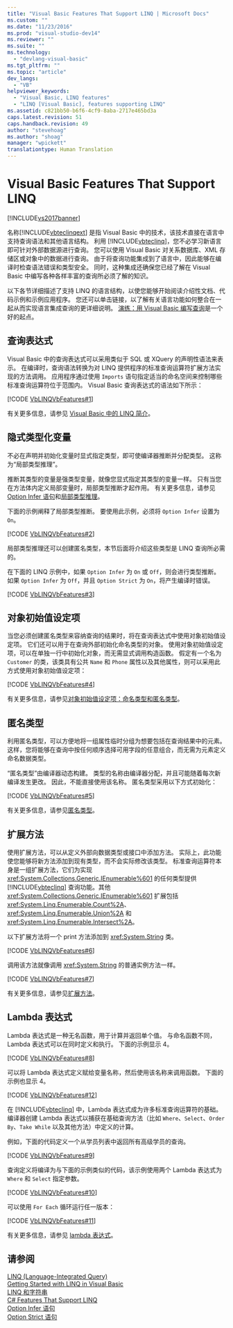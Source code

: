 ```yaml
---
title: "Visual Basic Features That Support LINQ | Microsoft Docs"
ms.custom: ""
ms.date: "11/23/2016"
ms.prod: "visual-studio-dev14"
ms.reviewer: ""
ms.suite: ""
ms.technology: 
  - "devlang-visual-basic"
ms.tgt_pltfrm: ""
ms.topic: "article"
dev_langs: 
  - "VB"
helpviewer_keywords: 
  - "Visual Basic, LINQ features"
  - "LINQ [Visual Basic], features supporting LINQ"
ms.assetid: c821bb50-b6f6-4cf9-8aba-2717e465bd3a
caps.latest.revision: 51
caps.handback.revision: 49
author: "stevehoag"
ms.author: "shoag"
manager: "wpickett"
translationtype: Human Translation
---
```

# Visual Basic Features That Support LINQ
[!INCLUDE[vs2017banner](../../../../csharp/includes/vs2017banner.md)]

名称[!INCLUDE[vbteclinqext](../../../../csharp/getting-started/includes/vbteclinqext_md.md)] 是指 Visual Basic 中的技术，该技术直接在语言中支持查询语法和其他语言结构。  利用 [!INCLUDE[vbteclinq](../../../../csharp/includes/vbteclinq_md.md)]，您不必学习新语言即可针对外部数据源进行查询。  您可以使用 Visual Basic 对关系数据库、XML 存储区或对象中的数据进行查询。  由于将查询功能集成到了语言中，因此能够在编译时检查语法错误和类型安全。  同时，这种集成还确保您已经了解在 Visual Basic 中编写各种各样丰富的查询所必须了解的知识。  
  
 以下各节详细描述了支持 LINQ 的语言结构，以使您能够开始阅读介绍性文档、代码示例和示例应用程序。  您还可以单击链接，以了解有关语言功能如何整合在一起从而实现语言集成查询的更详细说明。  [演练：用 Visual Basic 编写查询](../../../../visual-basic/programming-guide/concepts/linq/walkthrough-writing-queries.md)是一个好的起点。  
  
## 查询表达式  
 Visual Basic 中的查询表达式可以采用类似于 SQL 或 XQuery 的声明性语法来表示。  在编译时，查询语法转换为对 LINQ 提供程序的标准查询运算符扩展方法实现的方法调用。  应用程序通过使用 `Imports` 语句指定适当的命名空间来控制哪些标准查询运算符位于范围内。  Visual Basic 查询表达式的语法如下所示：  
  
 [!CODE [VbLINQVbFeatures#1](../CodeSnippet/VS_Snippets_VBCSharp/VbLINQVbFeatures#1)]  
  
 有关更多信息，请参见 [Visual Basic 中的 LINQ 简介](../../../../visual-basic/programming-guide/language-features/linq/introduction-to-linq.md)。  
  
## 隐式类型化变量  
 不必在声明并初始化变量时显式指定类型，即可使编译器推断并分配类型。  这称为“局部类型推理”。  
  
 推断其类型的变量是强类型变量，就像您显式指定其类型的变量一样。  只有当您在方法体内定义局部变量时，局部类型推断才起作用。  有关更多信息，请参见[Option Infer 语句](../../../../visual-basic/language-reference/statements/option-infer-statement.md)和[局部类型推理](../../../../visual-basic/programming-guide/language-features/variables/local-type-inference.md)。  
  
 下面的示例阐释了局部类型推断。  要使用此示例，必须将 `Option Infer` 设置为 `On`。  
  
 [!CODE [VbLINQVbFeatures#2](../CodeSnippet/VS_Snippets_VBCSharp/VbLINQVbFeatures#2)]  
  
 局部类型推理还可以创建匿名类型，本节后面将介绍这些类型是 LINQ 查询所必需的。  
  
 在下面的 LINQ 示例中，如果 `Option Infer` 为 `On` 或 `Off`，则会进行类型推断。  如果 `Option Infer` 为 `Off`，并且 `Option Strict` 为 `On`，将产生编译时错误。  
  
 [!CODE [VbLINQVbFeatures#3](../CodeSnippet/VS_Snippets_VBCSharp/VbLINQVbFeatures#3)]  
  
## 对象初始值设定项  
 当您必须创建匿名类型来容纳查询的结果时，将在查询表达式中使用对象初始值设定项。  它们还可以用于在查询外部初始化命名类型的对象。  使用对象初始值设定项，可以在单独一行中初始化对象，而无需显式调用构造函数。  假定有一个名为 `Customer` 的类，该类具有公共 `Name` 和 `Phone` 属性以及其他属性，则可以采用此方式使用对象初始值设定项：  
  
 [!CODE [VbLINQVbFeatures#4](../CodeSnippet/VS_Snippets_VBCSharp/VbLINQVbFeatures#4)]  
  
 有关更多信息，请参见[对象初始值设定项：命名类型和匿名类型](../../../../visual-basic/programming-guide/language-features/objects-and-classes/object-initializers-named-and-anonymous-types.md)。  
  
## 匿名类型  
 利用匿名类型，可以方便地将一组属性临时分组为想要包括在查询结果中的元素。  这样，您将能够在查询中按任何顺序选择可用字段的任意组合，而无需为元素定义命名数据类型。  
  
 “匿名类型”由编译器动态构建。  类型的名称由编译器分配，并且可能随着每次新编译发生更改。  因此，不能直接使用该名称。  匿名类型采用以下方式初始化：  
  
 [!CODE [VbLINQVbFeatures#5](../CodeSnippet/VS_Snippets_VBCSharp/VbLINQVbFeatures#5)]  
  
 有关更多信息，请参见[匿名类型](../../../../visual-basic/programming-guide/language-features/objects-and-classes/anonymous-types.md)。  
  
## 扩展方法  
 使用扩展方法，可以从定义外部向数据类型或接口中添加方法。  实际上，此功能使您能够将新方法添加到现有类型，而不会实际修改该类型。  标准查询运算符本身是一组扩展方法，它们为实现 <xref:System.Collections.Generic.IEnumerable%601> 的任何类型提供 [!INCLUDE[vbteclinq](../../../../csharp/includes/vbteclinq_md.md)] 查询功能。其他 <xref:System.Collections.Generic.IEnumerable%601> 扩展包括 <xref:System.Linq.Enumerable.Count%2A>、<xref:System.Linq.Enumerable.Union%2A> 和 <xref:System.Linq.Enumerable.Intersect%2A>。  
  
 以下扩展方法将一个 print 方法添加到 <xref:System.String> 类。  
  
 [!CODE [VbLINQVbFeatures#6](../CodeSnippet/VS_Snippets_VBCSharp/VbLINQVbFeatures#6)]  
  
 调用该方法就像调用 <xref:System.String> 的普通实例方法一样。  
  
 [!CODE [VbLINQVbFeatures#7](../CodeSnippet/VS_Snippets_VBCSharp/VbLINQVbFeatures#7)]  
  
 有关更多信息，请参见[扩展方法](../../../../visual-basic/programming-guide/language-features/procedures/extension-methods.md)。  
  
## Lambda 表达式  
 Lambda 表达式是一种无名函数，用于计算并返回单个值。  与命名函数不同，Lambda 表达式可以在同时定义和执行。  下面的示例显示 4。  
  
 [!CODE [VbLINQVbFeatures#8](../CodeSnippet/VS_Snippets_VBCSharp/VbLINQVbFeatures#8)]  
  
 可以将 Lambda 表达式定义赋给变量名称，然后使用该名称来调用函数。  下面的示例也显示 4。  
  
 [!CODE [VbLINQVbFeatures#12](../CodeSnippet/VS_Snippets_VBCSharp/VbLINQVbFeatures#12)]  
  
 在 [!INCLUDE[vbteclinq](../../../../csharp/includes/vbteclinq_md.md)] 中，Lambda 表达式成为许多标准查询运算符的基础。  编译器创建 Lambda 表达式以捕获在基础查询方法（比如 `Where`、`Select`、`Order By`、`Take While` 以及其他方法）中定义的计算。  
  
 例如，下面的代码定义一个从学员列表中返回所有高级学员的查询。  
  
 [!CODE [VbLINQVbFeatures#9](../CodeSnippet/VS_Snippets_VBCSharp/VbLINQVbFeatures#9)]  
  
 查询定义将编译为与下面的示例类似的代码，该示例使用两个 Lambda 表达式为 `Where` 和 `Select` 指定参数。  
  
 [!CODE [VbLINQVbFeatures#10](../CodeSnippet/VS_Snippets_VBCSharp/VbLINQVbFeatures#10)]  
  
 可以使用 `For Each` 循环运行任一版本：  
  
 [!CODE [VbLINQVbFeatures#11](../CodeSnippet/VS_Snippets_VBCSharp/VbLINQVbFeatures#11)]  
  
 有关更多信息，请参见 [lambda 表达式](../../../../visual-basic/programming-guide/language-features/procedures/lambda-expressions.md)。  
  
## 请参阅  
 [LINQ \(Language\-Integrated Query\)](../Topic/LINQ%20\(Language-Integrated%20Query\).md)   
 [Getting Started with LINQ in Visual Basic](../../../../visual-basic/programming-guide/concepts/linq/getting-started-with-linq.md)   
 [LINQ 和字符串](../../../../visual-basic/programming-guide/concepts/linq/linq-and-strings.md)   
 [C\# Features That Support LINQ](../../../../csharp/programming-guide/concepts/linq/features-that-support-linq.md)   
 [Option Infer 语句](../../../../visual-basic/language-reference/statements/option-infer-statement.md)   
 [Option Strict 语句](../../../../visual-basic/language-reference/statements/option-strict-statement.md)
